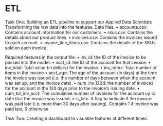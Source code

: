 # ETL
Task One: Building an ETL pipeline to support our Applied Data Scientists
Transforming the raw data into the features.
Data files:
•	accounts.csv: Contains account information for our customers.
•	skus.csv: Contains the details about our product lines.
•	invoices.csv: Contains the invoices issued to each account.
•	invoice_line_items.csv: Contains the details of the SKUs sold on each invoice.

Required features in the output file:
•	inv_id: the ID of the invoice to be passed into the model.
•	acct_id: the ID of the account for that invoice.
•	inv_total: Total value (in dollars) for the invoice.
•	inv_items: Total number of items in the invoice
•	acct_age: The age of the account (in days) at the time the invoice was issued (i.e. the number of days between when the account was set up, and the invoice date).
•	num_inv_120d: the number of invoices for the account in the 120 days prior to the invoice's issuing date.
•	cum_tot_inv_acct: The cumulative number of invoices for the account up to date that the invoice was issued.
•	is_late: A flag to indicate if the invoice was paid late (i.e. more than 30 days after issuing). Contains 1 if invoice was paid late, 0 otherwise.

Task Two: Creating a dashboard to visualize features at different times.
